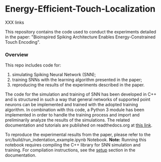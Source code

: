 # Energy-Efficient-Touch-Localization

XXX links

This repository contains the code used to conduct the experiments detailed in the paper: "Bioinspired Spiking Architecture Enables Energy-Constrained Touch Encoding".

### Overview
This repo includes code for:
1. simulating Spiking Neural Network (SNN);
2. training SNNs with the learning algorithm presented in the paper;
3. reproducing the results of the experiments described in the paper.

The code for the simulation and training of SNN has been developed in C++ and is structured in such a way that general networks of supported point neurons can be implemented and trained with the adopted training algorithm.
In combination with this code, a Python 3 module has been implemented in order to handle the training process and import and preliminarily analyze the results of the simulations. The related documentation and tutorials are published on readthedocs.org at [this link](https://energy-efficient-touch-localization-doc.readthedocs.io/en/latest).

To reproduce the experimental results from the paper, please refer to the src/build/run_indentation_example.ipynb Notebook. **Note:** Running this notebook requires compiling the C++ library for SNN simulation and training. For compilation instructions, see the [setup](https://energy-efficient-touch-localization-doc.readthedocs.io/en/latest/setup.html) section in the documentation.
